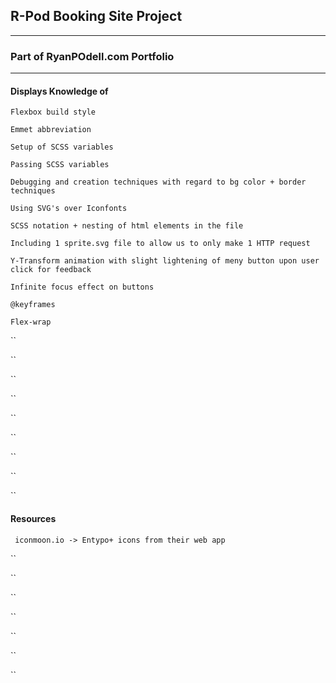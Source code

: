 ## R-Pod Booking Site Project

---
### Part of RyanPOdell.com Portfolio

---
#### Displays Knowledge of

` Flexbox build style `

` Emmet abbreviation `

` Setup of SCSS variables `

` Passing SCSS variables `

` Debugging and creation techniques with regard to bg color + border techniques `

` Using SVG's over Iconfonts `

` SCSS notation + nesting of html elements in the file `

` Including 1 sprite.svg file to allow us to only make 1 HTTP request `

` Y-Transform animation with slight lightening of meny button upon user click for feedback `

` Infinite focus effect on buttons `

` @keyframes `

` Flex-wrap `

``

``

``

``

``

``

``

``

``

#### Resources

` iconmoon.io -> Entypo+ icons from their web app`

``

``

``

``

``

``

``